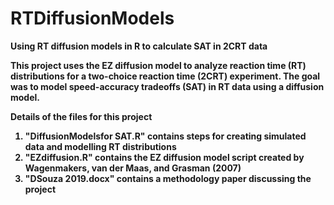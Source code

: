 # RTDiffusionModels
<b> Using RT diffusion models in R to calculate SAT in 2CRT data <b/> 

This project uses the EZ diffusion model to analyze reaction time (RT) distributions for a two-choice reaction time (2CRT) experiment. 
The goal was to model speed-accuracy tradeoffs (SAT) in RT data using a diffusion model.

Details of the files for this project
1. "DiffusionModelsfor SAT.R" contains steps for creating simulated data and modelling RT distributions
2. "EZdiffusion.R" contains the EZ diffusion model script created by Wagenmakers, van der Maas, and Grasman (2007)
3. "DSouza 2019.docx" contains a methodology paper discussing the project
